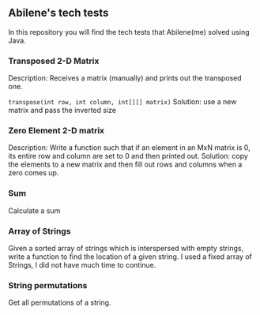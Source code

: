 ## Abilene's tech tests

In this repository you will find the tech tests that Abilene(me) solved using Java.

### Transposed 2-D Matrix

Description: Receives a matrix (manually) and prints out the transposed one.

``
transpose(int row, int column, int[][] matrix)
``
Solution: use a new matrix and pass the inverted size

### Zero Element 2-D matrix

Description: Write a function such that if an element in an MxN matrix is 0, its entire row and column are set to 0 and then printed out.
Solution: copy the elements to a new matrix and then fill out rows and columns when a zero comes up.

### Sum
Calculate a sum

### Array of Strings

Given a sorted array of strings which is interspersed with empty strings, write a function to find the location
of a given string. I used a fixed array of Strings, I did not have much time to continue.

### String permutations

Get all permutations of a string.
